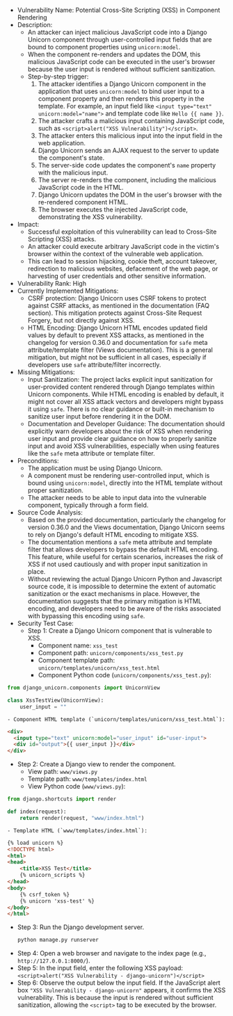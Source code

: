 - Vulnerability Name: Potential Cross-Site Scripting (XSS) in Component Rendering
- Description:
  - An attacker can inject malicious JavaScript code into a Django Unicorn component through user-controlled input fields that are bound to component properties using `unicorn:model`.
  - When the component re-renders and updates the DOM, this malicious JavaScript code can be executed in the user's browser because the user input is rendered without sufficient sanitization.
  - Step-by-step trigger:
    1. The attacker identifies a Django Unicorn component in the application that uses `unicorn:model` to bind user input to a component property and then renders this property in the template. For example, an input field like `<input type="text" unicorn:model="name">` and template code like `Hello {{ name }}`.
    2. The attacker crafts a malicious input containing JavaScript code, such as `<script>alert("XSS Vulnerability")</script>`.
    3. The attacker enters this malicious input into the input field in the web application.
    4. Django Unicorn sends an AJAX request to the server to update the component's state.
    5. The server-side code updates the component's `name` property with the malicious input.
    6. The server re-renders the component, including the malicious JavaScript code in the HTML.
    7. Django Unicorn updates the DOM in the user's browser with the re-rendered component HTML.
    8. The browser executes the injected JavaScript code, demonstrating the XSS vulnerability.
- Impact:
  - Successful exploitation of this vulnerability can lead to Cross-Site Scripting (XSS) attacks.
  - An attacker could execute arbitrary JavaScript code in the victim's browser within the context of the vulnerable web application.
  - This can lead to session hijacking, cookie theft, account takeover, redirection to malicious websites, defacement of the web page, or harvesting of user credentials and other sensitive information.
- Vulnerability Rank: High
- Currently Implemented Mitigations:
  - CSRF protection: Django Unicorn uses CSRF tokens to protect against CSRF attacks, as mentioned in the documentation (FAQ section). This mitigation protects against Cross-Site Request Forgery, but not directly against XSS.
  - HTML Encoding: Django Unicorn HTML encodes updated field values by default to prevent XSS attacks, as mentioned in the changelog for version 0.36.0 and documentation for `safe` meta attribute/template filter (Views documentation). This is a general mitigation, but might not be sufficient in all cases, especially if developers use `safe` attribute/filter incorrectly.
- Missing Mitigations:
  - Input Sanitization: The project lacks explicit input sanitization for user-provided content rendered through Django templates within Unicorn components. While HTML encoding is enabled by default, it might not cover all XSS attack vectors and developers might bypass it using `safe`.  There is no clear guidance or built-in mechanism to sanitize user input before rendering it in the DOM.
  - Documentation and Developer Guidance:  The documentation should explicitly warn developers about the risk of XSS when rendering user input and provide clear guidance on how to properly sanitize input and avoid XSS vulnerabilities, especially when using features like the `safe` meta attribute or template filter.
- Preconditions:
  - The application must be using Django Unicorn.
  - A component must be rendering user-controlled input, which is bound using `unicorn:model`, directly into the HTML template without proper sanitization.
  - The attacker needs to be able to input data into the vulnerable component, typically through a form field.
- Source Code Analysis:
  - Based on the provided documentation, particularly the changelog for version 0.36.0 and the Views documentation, Django Unicorn seems to rely on Django's default HTML encoding to mitigate XSS.
  - The documentation mentions a `safe` meta attribute and template filter that allows developers to bypass the default HTML encoding. This feature, while useful for certain scenarios, increases the risk of XSS if not used cautiously and with proper input sanitization in place.
  - Without reviewing the actual Django Unicorn Python and Javascript source code, it is impossible to determine the extent of automatic sanitization or the exact mechanisms in place. However, the documentation suggests that the primary mitigation is HTML encoding, and developers need to be aware of the risks associated with bypassing this encoding using `safe`.
- Security Test Case:
  - Step 1: Create a Django Unicorn component that is vulnerable to XSS.
    - Component name: `xss_test`
    - Component path: `unicorn/components/xss_test.py`
    - Component template path: `unicorn/templates/unicorn/xss_test.html`
    - Component Python code (`unicorn/components/xss_test.py`):
```python
from django_unicorn.components import UnicornView

class XssTestView(UnicornView):
    user_input = ""
```
    - Component HTML template (`unicorn/templates/unicorn/xss_test.html`):
```html
<div>
  <input type="text" unicorn:model="user_input" id="user-input">
  <div id="output">{{ user_input }}</div>
</div>
```
  - Step 2: Create a Django view to render the component.
    - View path: `www/views.py`
    - Template path: `www/templates/index.html`
    - View Python code (`www/views.py`):
```python
from django.shortcuts import render

def index(request):
    return render(request, "www/index.html")
```
    - Template HTML (`www/templates/index.html`):
```html
{% load unicorn %}
<!DOCTYPE html>
<html>
<head>
    <title>XSS Test</title>
    {% unicorn_scripts %}
</head>
<body>
    {% csrf_token %}
    {% unicorn 'xss-test' %}
</body>
</html>
```
  - Step 3: Run the Django development server.
    ```bash
    python manage.py runserver
    ```
  - Step 4: Open a web browser and navigate to the index page (e.g., `http://127.0.0.1:8000/`).
  - Step 5: In the input field, enter the following XSS payload: `<script>alert("XSS Vulnerability - django-unicorn")</script>`
  - Step 6: Observe the output below the input field. If the JavaScript alert box `"XSS Vulnerability - django-unicorn"` appears, it confirms the XSS vulnerability. This is because the input is rendered without sufficient sanitization, allowing the `<script>` tag to be executed by the browser.
